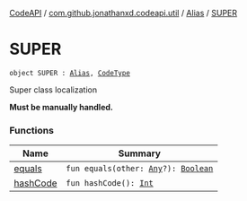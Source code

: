 [CodeAPI](../../../index.md) / [com.github.jonathanxd.codeapi.util](../../index.md) / [Alias](../index.md) / [SUPER](.)

# SUPER

`object SUPER : `[`Alias`](../index.md)`, `[`CodeType`](../../../com.github.jonathanxd.codeapi.type/-code-type/index.md)

Super class localization

**Must be manually handled.**

### Functions

| Name | Summary |
|---|---|
| [equals](equals.md) | `fun equals(other: `[`Any`](https://kotlinlang.org/api/latest/jvm/stdlib/kotlin/-any/index.html)`?): `[`Boolean`](https://kotlinlang.org/api/latest/jvm/stdlib/kotlin/-boolean/index.html) |
| [hashCode](hash-code.md) | `fun hashCode(): `[`Int`](https://kotlinlang.org/api/latest/jvm/stdlib/kotlin/-int/index.html) |
